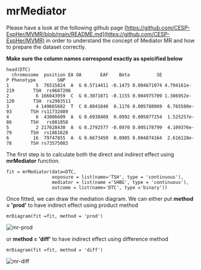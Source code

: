 # mrMediator


Please have a look at the following github page [https://github.com/CESP-ExpHer/MVMR/blob/main/README.md](https://github.com/CESP-ExpHer/MVMR) in order to understand the concept of Mediator MR and how to prepare the dataset correctly. 

**Make sure the column names correspond exactly as speicified below**
```
head(DTC)
  chromosome  position EA OA       EAF    Beta          SE             P Phenotype        SNP
1          5  76515824  A  G 0.5714411 -0.1475 0.004671074 4.794161e-219       TSH  rs9687206
2          6 166043959  C  G 0.3071071 -0.1155 0.004975709 1.386952e-120       TSH  rs2983511
3          4 149665602  T  C 0.8041840  0.1176 0.005788069  6.765580e-93       TSH rs11732089
4          6  43806609  A  G 0.6938409  0.0992 0.005077254  1.525257e-86       TSH   rs881858
5          2 217628430  A  G 0.2792577 -0.0970 0.005178799  4.109376e-79       TSH  rs1861628
6         16  79747855  A  G 0.6673459  0.0905 0.004874164  2.616128e-78       TSH rs73575083
```

The first step is to calculate both the direct and indirect effect using **mrMediator** function.

```
fit = mrMediator(data=DTC,
                 exposure = list(name='TSH', type = 'continuous'),
                 mediator = list(name ='SHBG', type = 'continuous'),
                 outcome = list(name='DTC', type ='binary'))
```
Once fitted, we can draw the mediation diagram. We can either put **method = 'prod'** to have indirect effect using product method
```
mrDiagram(fit =fit, method = 'prod')
```
![mr-prod](https://github.com/CESP-ExpHer/mrMediator/assets/24691084/b4d6e560-933a-4151-9df1-9d314ba0f3a2)


or **method = 'diff'** to have indirect effect using difference method
```
mrDiagram(fit =fit, method = 'diff')
```
![mr-diff](https://github.com/CESP-ExpHer/mrMediator/assets/24691084/b654230d-620f-469b-8ef2-b6e467c65d32)
